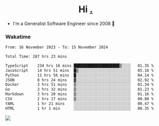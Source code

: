 <h1 align="center">Hi <a href="https://www.hackerrank.com/erasmosaraujo">.</a></h1>
 
- I'm a Generalist Software Engineer  since 2008 🚀
<!--  
<p align="left">
  <a href="https://github.com/erasmosoares/github-readme-stats">
    <img
      align="center"
      src="https://github-readme-stats.vercel.app/api/top-langs/?username=erasmosoares&theme=radical&layout=compact"
    />
  </a>
  <a href="https://github.com/erasmosoares/github-readme-stats">
    [![Harlok's WakaTime stats](https://github-readme-stats.vercel.app/api/wakatime?username=ffflabs)](https://github.com/anuraghazra/github-readme-stats)
  </a>
</p>

<!--
 ### Repo 
 
<p align="left">
 <a href="https://github.com/erasmosoares/github-readme-stats">
    <img
      align="center"
      height="165"
      src="https://github-readme-stats.vercel.app/api/pin?username=erasmosoares&repo=sample-node&title_color=fff&icon_color=f9f9f9&text_color=9f9f9f&bg_color=151515"
    />
  </a>
  <a href="https://github.com/erasmosoares/github-readme-stats">
    <img
      align="center"
      height="165"
      src="https://github-readme-stats.vercel.app/api/pin?username=erasmosoares&repo=sample-node&title_color=fff&icon_color=f9f9f9&text_color=9f9f9f&bg_color=151515"
    />
  </a>
</p>
-->

 ### Wakatime 

<!--START_SECTION:waka-->

```txt
From: 16 November 2023 - To: 15 November 2024

Total Time: 287 hrs 23 mins

TypeScript    234 hrs 16 mins ████████████████████▒░░░░   81.35 %
JavaScript    14 hrs 51 mins  █▒░░░░░░░░░░░░░░░░░░░░░░░   05.16 %
Python        11 hrs 56 mins  █░░░░░░░░░░░░░░░░░░░░░░░░   04.14 %
JSON          8 hrs 24 mins   ▓░░░░░░░░░░░░░░░░░░░░░░░░   02.92 %
Docker        3 hrs 51 mins   ▒░░░░░░░░░░░░░░░░░░░░░░░░   01.34 %
Go            3 hrs 32 mins   ▒░░░░░░░░░░░░░░░░░░░░░░░░   01.23 %
Markdown      3 hrs 20 mins   ▒░░░░░░░░░░░░░░░░░░░░░░░░   01.16 %
CSV           2 hrs 17 mins   ▒░░░░░░░░░░░░░░░░░░░░░░░░   00.80 %
YAML          1 hr 21 mins    ░░░░░░░░░░░░░░░░░░░░░░░░░   00.47 %
HTML          1 hr 1 min      ░░░░░░░░░░░░░░░░░░░░░░░░░   00.35 %
```

<!--END_SECTION:waka-->

![](https://komarev.com/ghpvc/?username=erasmosoares&color=brightgreen)
